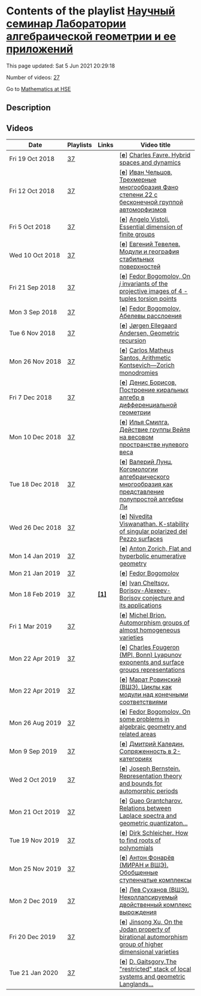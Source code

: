 # Contents of the playlist [Научный cеминар Лаборатории алгебраической геометрии и ее приложений](https://www.youtube.com/playlist?list=PLq3E5oubNNoCHLUPRtfGiWUj4FfMLFWEY)

This page updated: Sat 5 Jun 2021 20:29:18

Number of videos: [27](#videos)

Go to [Mathematics at HSE](../README.md)

## Description



## Videos

|Date|Playlists|Links|Video title|
|---|---|---|---|
| Fri&nbsp;19&nbsp;Oct&nbsp;2018 | [37](../playlists/37 "Научный cеминар Лаборатории алгебраической геометрии и ее приложений") |  | [[**e**](https://studio.youtube.com/video/C_tOS0LmY7o/edit "Edit")] [Charles Favre. Hybrid spaces and dynamics](https://www.youtube.com/watch?v=C_tOS0LmY7o&list=PLq3E5oubNNoCHLUPRtfGiWUj4FfMLFWEY "Научный Семинар Лаборатории алгебраической геометрии и ее приложений 19.10.18&#013;&#013;I shall review how to use the construction of hybrid spaces introduced by V. Berkovich and recently used by Boucksom and Jonsson to analyze degeneration of holomorphic dynamical systems.") |
| Fri&nbsp;12&nbsp;Oct&nbsp;2018 | [37](../playlists/37 "Научный cеминар Лаборатории алгебраической геометрии и ее приложений") |  | [[**e**](https://studio.youtube.com/video/Cc6iYTeTxPQ/edit "Edit")] [Иван Чельцов, Трехмерные многообразия Фано степени 22 с бесконечной группой автоморфизмов](https://www.youtube.com/watch?v=Cc6iYTeTxPQ&list=PLq3E5oubNNoCHLUPRtfGiWUj4FfMLFWEY "Научный Семинар Лаборатории алгебраической геометрии и ее приложений, 12.10.2018&#013;&#013;Трехмерные многообразия Фано степени 22 были ошибочно пропущены Фано, и открыты Исковских в 80-х годах прошлого столетия. Но сам Исковских пропустил одно из них, группа автоморфизмов которого такая же как у проективной прямой. Позже это многообраззие было найдено Мукаем и Умемурой, а Прохоров описал все трехмерные многообразия Фано степени 22 с бесконечной группой автоморфизмов Их немного: многообразие Мукая-Умемуры, одно многообразие с действием аддитивной группы, и однопараметрическое семейство многообразий с действием мультипликативной группы. В первой части доклада мы очень явно опишем конструкцию последних многообразий, которая недавно была найдена Кузнецовым и Прохоровым. А во второй части доклада мы покажем как ее применить чтобы ответить на один старый вопрос Дональдсона.") |
| Fri&nbsp;5&nbsp;Oct&nbsp;2018 | [37](../playlists/37 "Научный cеминар Лаборатории алгебраической геометрии и ее приложений") |  | [[**e**](https://studio.youtube.com/video/nfFUMBedH2A/edit "Edit")] [Angelo Vistoli. Essential dimension of finite groups](https://www.youtube.com/watch?v=nfFUMBedH2A&list=PLq3E5oubNNoCHLUPRtfGiWUj4FfMLFWEY "Научный Семинар Лаборатории алгебраической геометрии и ее приложений, 05.10.2018. Доклад проводится совместно с коллоквиумом Москва-Пиза.&#013;&#013;Essential dimension is a fundamental way of measuring the complexity of a finite group G. It measures how many independent parameters are needed to describe all Galois extensions E/K with group G, where K is an extension of a fixed base field k. For example, if k contains a primitive n-th root of 1 and G is a cyclic group of order n, all Galois extensions E/K with Galois group G is obtained by taking an n-th root of an element of K; this means that the essential dimension of a cyclic group of order n is 1.&#013;&#013;I will review some of what is known about essential dimension of finite groups and the main techniques that are used in the subject, including some very recent applications of birational geometry") |
| Wed&nbsp;10&nbsp;Oct&nbsp;2018 | [37](../playlists/37 "Научный cеминар Лаборатории алгебраической геометрии и ее приложений") |  | [[**e**](https://studio.youtube.com/video/XUjytrWoIzk/edit "Edit")] [Евгений Тевелев. Модули и география стабильных поверхностей](https://www.youtube.com/watch?v=XUjytrWoIzk&list=PLq3E5oubNNoCHLUPRtfGiWUj4FfMLFWEY "Научный Семинар Лаборатории алгебраической геометрии и ее приложений, 10.10.2018&#013;&#013;Ли и Парк построили много примеров односвязных гладких&#013;алгебраических поверхностей общего типа без голоморфных форм&#013;с помощью Q-горенстейновых сглаживаний стабильных поверхностей.&#013;Я расскажу о двух обобщениях этого метода. Одно использует&#013;гипотезу Мори о семистабильных флипах, доказанную совместно&#013;с Полом Хакингом и Джанкарло Урзуа. Другое показывает, как&#013;с помощью редукции по модулю простого числа доказывать&#013;односвязность конкретных комплексных поверхностей,&#013;например поверхности Крайгеро-Гаттаццо (совместная работа&#013;с Джули Рана и Джанкарло Урзуа).") |
| Fri&nbsp;21&nbsp;Sep&nbsp;2018 | [37](../playlists/37 "Научный cеминар Лаборатории алгебраической геометрии и ее приложений") |  | [[**e**](https://studio.youtube.com/video/M9MYCbqibKI/edit "Edit")] [Fedor Bogomolov, On $j$ invariants of the projective images of $4$ - tuples torsion points](https://www.youtube.com/watch?v=M9MYCbqibKI&list=PLq3E5oubNNoCHLUPRtfGiWUj4FfMLFWEY "Научный Семинар Лаборатории алгебраической геометрии и ее приложений. 14.09.2018&#013;&#013;This talk is a continuation of the series of talks I gave last year. In this talk I will discuss the proof of some cases of first of conjecture formulated in our joint article with Hang Fu and Yuri Tschinkel. Namely consider a natural family of elliptic curves $E_t,t\in P^1_t$ (with singular fibers over $0,1,\infty.) having a natural subgroup of $2$-torsion points and an involution $\theta$ which maps them into themselves. The quotient of the family $E_t$ by $\theta$ is a rational family with generic fiber $P^1_z$ over $P^1_t$ We are considering the $4$ tuples of the images of torsion points in $P^1_z$ and $j$-invariant of the $4$-tuples with values in $P^1_j$. Note that the family of all torsion $4$-tuples in all curves $P^1_z$ split into a union of irreducible curves $Y_{\omega}$. Thus we have a map $t,j$ on every $Y_{\omega}$ into $P^1_t\times P^1_j$. Conjecture The map $t,j: Y_{\omega}$ is rational embedding for all but a few natural exceptions. I will discuss in my talk several results obtained jointly with Hang Fu supporting this conjecture based on the study on the behavior of torsion points of elliptic curves under multiplicative degeneration.") |
| Mon&nbsp;3&nbsp;Sep&nbsp;2018 | [37](../playlists/37 "Научный cеминар Лаборатории алгебраической геометрии и ее приложений") |  | [[**e**](https://studio.youtube.com/video/YfRirBLLzrY/edit "Edit")] [Fedor Bogomolov, Абелевы расслоения](https://www.youtube.com/watch?v=YfRirBLLzrY&list=PLq3E5oubNNoCHLUPRtfGiWUj4FfMLFWEY "Научный Семинар Лаборатории алгебраической геометрии и ее приложений. 31.08.2018&#013;&#013;В своем докладе я собираюсь обсудить структуру расслоений общий слой которых является абелевым многообразием. В частности, я рассмотрю критерии существования сечений в таких расслоениях как топологических, так и алгебраических в проективном случае. Я также собираюсь рассказать о приложении этих критериев к описанию структуры лагранжевых расслоений на гиперкэлеровых многообразиях. В частности результаты о структуре базы такого расслоения. Мой доклад основан на совместных результатах с Курносовым, Вербитским и Деевым") |
| Tue&nbsp;6&nbsp;Nov&nbsp;2018 | [37](../playlists/37 "Научный cеминар Лаборатории алгебраической геометрии и ее приложений") |  | [[**e**](https://studio.youtube.com/video/YqjIpyabqpM/edit "Edit")] [Jørgen Ellegaard Andersen, Geometric recursion](https://www.youtube.com/watch?v=YqjIpyabqpM&list=PLq3E5oubNNoCHLUPRtfGiWUj4FfMLFWEY "Научный Семинар Лаборатории алгебраической геометрии и ее приложений. 02.11.2018&#013;&#013;Geometric Recursion is a very general machinery for constructing mapping class group invariants objects associated to two dimensional surfaces. After presenting the general abstract setup&#013;we shall see how a number of constructions in low dimensional geometry and topology fits into this setting. These will include the Mirzakhani-McShane identies and Zeta-functions based on the simpel closed geodesic length spectrum. We shall see how Geometric Recursion provides us with a kind of categorification of Topological Recursion, namely any application of Topological Recursion can be lifted to a Geometric Recursion setting involving continuous functions on Teichmuller space, where the connection back to Topological Recursion is obtained by integration over the moduli space of curve.&#013;We will end the talk by applying the machinery to obtain interesting results on expectation values of various statistics of length of simple closed geodesic over moduli spaces of hyperbolic surfaces.&#013;The work presented is joint with G. Borot and N. Orantin.") |
| Mon&nbsp;26&nbsp;Nov&nbsp;2018 | [37](../playlists/37 "Научный cеминар Лаборатории алгебраической геометрии и ее приложений") |  | [[**e**](https://studio.youtube.com/video/w29sGWt_xHA/edit "Edit")] [Carlos Matheus Santos,   Arithmetic Kontsevich—Zorich monodromies](https://www.youtube.com/watch?v=w29sGWt_xHA&list=PLq3E5oubNNoCHLUPRtfGiWUj4FfMLFWEY "Научный Семинар Лаборатории алгебраической геометрии и ее приложений. 23.11.18&#013;&#013;In this talk, we will discuss a joint work with Pascal Hubert around a question of Sarnak on the presence of thin groups amongst the Kontsevich-Zorich monodromies of SL(2,R)-orbits on moduli spaces of translation surfaces.") |
| Fri&nbsp;7&nbsp;Dec&nbsp;2018 | [37](../playlists/37 "Научный cеминар Лаборатории алгебраической геометрии и ее приложений") |  | [[**e**](https://studio.youtube.com/video/IdEVjf-Rjw4/edit "Edit")] [Денис Борисов, Построение киральных алгебр в  дифференциальной геометрии](https://www.youtube.com/watch?v=IdEVjf-Rjw4&list=PLq3E5oubNNoCHLUPRtfGiWUj4FfMLFWEY "Научный Семинар Лаборатории алгебраической геометрии и ее приложений. 09.11.2018. &#013;&#013;Я   представлю   метод   построения   киральных   алгебр   (в их дифференциально-геометрической  форме)  на  многообразиях произвольной  размерности.  Начальными  данными являются когомологические классы Делиня соответствующей размерности. Я покажу, что такие &#013;классы   определяют линейные   расслоения   на   грассманианах Бейлинсона-Дринфельда. Определив  квази-&#013;когерентные  пучки как  пучки  борнологических  пространств,  мы  можем перенести эти линейные расслоения на пространства Рана, получая  таким образом киральные &#013;алгебры. This is a joint work with Kobi Kremnizer (Oxford)") |
| Mon&nbsp;10&nbsp;Dec&nbsp;2018 | [37](../playlists/37 "Научный cеминар Лаборатории алгебраической геометрии и ее приложений") |  | [[**e**](https://studio.youtube.com/video/9JJvg46TAI0/edit "Edit")] [Илья Смилга. Действие группы Вейля на весовом пространстве нулевого веса](https://www.youtube.com/watch?v=9JJvg46TAI0&list=PLq3E5oubNNoCHLUPRtfGiWUj4FfMLFWEY "Научный Семинар Лаборатории алгебраической геометрии и ее приложений. 07.12.2018&#013;&#013;Пусть G - простая (комплексная, или расщепимая, или компактная) группа Ли, а rho - конечномерное неприводимое представление этой группы (на пространстве V). Тогда можно определить действие группы Вейля W группы G на весовое подпространство V, соответствующее нулевому весу (назовём его V0). Особую роль в группе Вейля играет &#34;самый длинный элемент&#34; w0, который все положительные корни переводит в отрицательные. Мы расскажем о решении следующего вопроса: в каких случаях w0 действует на V0 нетривиально? (Вопрос возник в связи с некоторым вопросом по динамике групп аффинных преобразований). &#013;Разумеется, когда V0 само тривиально (то есть когда старший вес V не лежит в решётке корней), то и действие тоже тривиально. В остальных случаях оказывается, что действие почти всегда нетривиально. Исключение составляют те представления, чей старший вес кратен одному из фундаментальных весов, с коэффициентом, не превышающим некоторое пороговое значение. Эти пороговые значения зависят от группы и от веса, и выстраиваются в очень интригующую таблицу.") |
| Tue&nbsp;18&nbsp;Dec&nbsp;2018 | [37](../playlists/37 "Научный cеминар Лаборатории алгебраической геометрии и ее приложений") |  | [[**e**](https://studio.youtube.com/video/ufPb7YYKvMU/edit "Edit")] [Валерий Лунц, Когомологии алгебраического многообразия как представление полупростой алгебры Ли](https://www.youtube.com/watch?v=ufPb7YYKvMU&list=PLq3E5oubNNoCHLUPRtfGiWUj4FfMLFWEY "Я расскажу свою старую работу с E. Looijenga про то, что в когомологиях гладкого проективного многообразия возникает естественное действие некоторой полупростой алгебры Ли.   Интересны   связи   этой   конструкции   с группой   автоэквивалентностей   производной категории многообразия   и   с   зеркальной   симметрией.   Будут сформулированы   некоторые конкретные гипотезы.&#013;&#013;(joint colloquium of Laboratory of Algebraic Geometry and Laboratory of Mirror Symmetry)") |
| Wed&nbsp;26&nbsp;Dec&nbsp;2018 | [37](../playlists/37 "Научный cеминар Лаборатории алгебраической геометрии и ее приложений") |  | [[**e**](https://studio.youtube.com/video/84KX5i4Y8gA/edit "Edit")] [Nivedita Viswanathan. K-stability of singular polarized del Pezzo surfaces](https://www.youtube.com/watch?v=84KX5i4Y8gA&list=PLq3E5oubNNoCHLUPRtfGiWUj4FfMLFWEY "Научный Семинар Лаборатории алгебраической геометрии и ее приложений, 24.12.18&#013;&#013;We show how to prove K-stability for some polarized mildly singular del Pezzo surfaces of degree 1") |
| Mon&nbsp;14&nbsp;Jan&nbsp;2019 | [37](../playlists/37 "Научный cеминар Лаборатории алгебраической геометрии и ее приложений") |  | [[**e**](https://studio.youtube.com/video/NT777B2iQYk/edit "Edit")] [Anton Zorich, Flat and hyperbolic enumerative geometry](https://www.youtube.com/watch?v=NT777B2iQYk&list=PLq3E5oubNNoCHLUPRtfGiWUj4FfMLFWEY "Научный Семинар Лаборатории алгебраической геометрии и ее приложений, 28.12.2018&#013;&#013;This talk (based on joint work with V.Delecroix, E.Goujard and P.Zograf) bridges certain aspects of flat and hyperbolic enumerative geometry. We derive from the Kontsevich's count of metric ribbon graphs a formula for the Masur--Veech volume of the moduli space of quadratic differentials in terms of intersection numbers of psi-classes. We show that Mirzakhani's frequencies of simple closed hyperbolic   geodesics   of   different   combinatorial   types   coincide   with   the   frequencies   of   the corresponding square-tiled surfaces. Using our recent equidistribution results for square-tiled surfaces of fixed combinatorial type we derive applications for the count of meanders on surfaces of arbitrary &#013;genus. We conclude with several conjectures concerning the shape of a typical multicurve on a surface of large genus and the shape of a typical square-tiled surface of large genus.") |
| Mon&nbsp;21&nbsp;Jan&nbsp;2019 | [37](../playlists/37 "Научный cеминар Лаборатории алгебраической геометрии и ее приложений") |  | [[**e**](https://studio.youtube.com/video/8nWdRLOTUug/edit "Edit")] [Fedor Bogomolov](https://www.youtube.com/watch?v=8nWdRLOTUug&list=PLq3E5oubNNoCHLUPRtfGiWUj4FfMLFWEY "Научный Семинар Лаборатории алгебраической геометрии и ее приложений, 18.01.2019&#013;&#013;Fedor Bogomolov. On base varieties of lagrangian abelian fibrations on projective hyperkahler manifolds&#013;&#013;In my talk I will discuss the results of our recent joint article with N. Kurnosov. In this article we complete the proof that Lagrangian abelian fibrations on compact hyperkhaler fourfolds have projective plane as a base. I will discuss the main result and also possible generalization to the case of higher dimensions.") |
| Mon&nbsp;18&nbsp;Feb&nbsp;2019 | [37](../playlists/37 "Научный cеминар Лаборатории алгебраической геометрии и ее приложений") | [**[1]**](https://arxiv.org/abs/1901.04145) | [[**e**](https://studio.youtube.com/video/UE9pxFGLk8E/edit "Edit")] [Ivan Cheltsov. Borisov-Alexeev-Borisov conjecture and its applications](https://www.youtube.com/watch?v=UE9pxFGLk8E&list=PLq3E5oubNNoCHLUPRtfGiWUj4FfMLFWEY "Семинар Лаборатории алгебраической геометрии, 15.02.2019&#013;&#013;In August 2018, Caucher Birkar got Fields Medal for his proof of the famous Borisov-Alexeev-Borisov conjecture. This result has many applications. One of them is the proof, due toProkhorov and Shramov, of the Jordan property for the Cremona group Cr(n) of birationalautomorphisms of the n-dimensionl projective space. This is a generalization of the classical result ofSerre on the structure of Cr(2), the Cremona group of the plane. Another application is due to Blanc,Lamy and Zimmermann (see https://arxiv.org/abs/1901.04145), who generalized the classical result ofCantat and Lamy to higher dimensions. In my talk I will introduce the classical framework andmotivations in a geometric and accessible way. Then I will explain what the Borisov-Alexeev-Borisovconjecture is and will present its new application, which is a work in progress with Blanc, Duncan andProkhorov") |
| Fri&nbsp;1&nbsp;Mar&nbsp;2019 | [37](../playlists/37 "Научный cеминар Лаборатории алгебраической геометрии и ее приложений") |  | [[**e**](https://studio.youtube.com/video/yIbD6zpc9SM/edit "Edit")] [Michel Brion. Automorphism groups of almost homogeneous varieties](https://www.youtube.com/watch?v=yIbD6zpc9SM&list=PLq3E5oubNNoCHLUPRtfGiWUj4FfMLFWEY "Семинар Лаборатории алгебраической геометрии 28.02.2019&#013;&#013;The automorphism group of a projective algebraic variety X is known to be a &#34;locally algebraic group&#34;, extension of a discrete group (the group of components) by a connected algebraic group. The group of components of Aut(X) is quite mysterious: recently, Lesieutre constructed examples for which this group is not finitely generated. In this talk, we will discuss the structure of Aut(X) when X has an action of an algebraic group with an open dense orbit. In particular, we will see that the group of components is arithmetic (and hence finitely presented) under this assumption.") |
| Mon&nbsp;22&nbsp;Apr&nbsp;2019 | [37](../playlists/37 "Научный cеминар Лаборатории алгебраической геометрии и ее приложений") |  | [[**e**](https://studio.youtube.com/video/-YSKO1Lf3WY/edit "Edit")] [Charles Fougeron (MPI, Bonn) Lyapunov exponents and surface groups representations](https://www.youtube.com/watch?v=-YSKO1Lf3WY&list=PLq3E5oubNNoCHLUPRtfGiWUj4FfMLFWEY "Семинар Лаборатории алгебраической геометрии, 12.04.2019&#013;On a hyperbolic surface, we consider a representation of its fundamental group in a matrix group; in other words, a flat bundle above the surface. Under some integrability hypothesis we can associate to theses objects a set of Lyapunov exponents and a flag decomposition of the bundle that will characterize the dynamics of the vectors in the bundle transported along hyperbolic geodesics on the surface. This decomposition is sometimes called dynamical variation of Hodge structure. In fact, some recent results relate this dynamical decomposition with the holomorphic subbundles of the flat bundle.&#013;&#013;During the seminar, I will explain this link, and will consider a specific case induced by hypergeometric differential equations. Finally, I will present some advances in a work in progress with S. Filip on a family of examples that was remarked to be special through the computation of their Lyapunov exponents, and whose monodromy groups give new conjectural examples of discrete or thin subgroups of matrix groups.") |
| Mon&nbsp;22&nbsp;Apr&nbsp;2019 | [37](../playlists/37 "Научный cеминар Лаборатории алгебраической геометрии и ее приложений") |  | [[**e**](https://studio.youtube.com/video/x0HLvecwFAc/edit "Edit")] [Марат Ровинский (ВШЭ). Циклы как модули над конечными соответствиями](https://www.youtube.com/watch?v=x0HLvecwFAc&list=PLq3E5oubNNoCHLUPRtfGiWUj4FfMLFWEY "Для произвольного набора гладких проективных многообразий и неотрицательного целого q прямую сумму пространств q-циклов этих многообразий можно рассматривать как модуль над алгеброй конечных соответствий данного набора. Я расскажу то немногое, что известно об этих модулях, а также, чего от них естественно ожидать.") |
| Mon&nbsp;26&nbsp;Aug&nbsp;2019 | [37](../playlists/37 "Научный cеминар Лаборатории алгебраической геометрии и ее приложений") |  | [[**e**](https://studio.youtube.com/video/i_nXSRGzY3s/edit "Edit")] [Fedor Bogomolov. On some problems in algebraic geometry and related areas](https://www.youtube.com/watch?v=i_nXSRGzY3s&list=PLq3E5oubNNoCHLUPRtfGiWUj4FfMLFWEY "Научный Семинар Лаборатории алгебраической геометрии и ее приложений 23.08.2019&#013;&#013;I would like to discuss some open problems in complex geometry, algberaic geometry and number theory which I encounted in my research") |
| Mon&nbsp;9&nbsp;Sep&nbsp;2019 | [37](../playlists/37 "Научный cеминар Лаборатории алгебраической геометрии и ее приложений") |  | [[**e**](https://studio.youtube.com/video/Wy5qhXGd8Pc/edit "Edit")] [Дмитрий Каледин, Сопряженность в 2-категориях](https://www.youtube.com/watch?v=Wy5qhXGd8Pc&list=PLq3E5oubNNoCHLUPRtfGiWUj4FfMLFWEY "Научный Семинар Лаборатории алгебраической геометрии и ее приложений, 06.09.2019") |
| Wed&nbsp;2&nbsp;Oct&nbsp;2019 | [37](../playlists/37 "Научный cеминар Лаборатории алгебраической геометрии и ее приложений") |  | [[**e**](https://studio.youtube.com/video/qstJXYo2o7k/edit "Edit")] [Joseph Bernstein. Representation theory and bounds for  automorphic periods](https://www.youtube.com/watch?v=qstJXYo2o7k&list=PLq3E5oubNNoCHLUPRtfGiWUj4FfMLFWEY "Научный Семинар Лаборатории алгебраической геометрии и ее приложений, 07.06.2012") |
| Mon&nbsp;21&nbsp;Oct&nbsp;2019 | [37](../playlists/37 "Научный cеминар Лаборатории алгебраической геометрии и ее приложений") |  | [[**e**](https://studio.youtube.com/video/_RXs7c2EWGI/edit "Edit")] [Gueo Grantcharov. Relations between Laplace spectra and geometric quantizaton...](https://www.youtube.com/watch?v=_RXs7c2EWGI&list=PLq3E5oubNNoCHLUPRtfGiWUj4FfMLFWEY "Научный Семинар Лаборатории алгебраической геометрии и ее приложений 18.10.19&#013;Gueo Grantcharov (FIU). Relations between Laplace spectra and geometric quantizaton of Riemannian symmetric spaces&#013;&#013;In a joint work with Dimitar Grantcharov we applied a modified Kostant-Souriau geometric quantization scheme due to and Czyz-Hess to the cotangent bundles of compact rank-one Riemannian&#013;symmetric spaces (CROSS). It turns out that the energy spectrum obtained from the quantization is related to the spectrum of the Laplace-Beltrami operator of the CROSS. Moreover, the real dimensions of the corresponding eigenspaces coincide with the complex dimensions of the spaces of holomorphic sections of the quantum bundles. In the talk I'll explain the construction, as well as its extension to the Riemannian symmetric spaces of arbitrary rank.") |
| Tue&nbsp;19&nbsp;Nov&nbsp;2019 | [37](../playlists/37 "Научный cеминар Лаборатории алгебраической геометрии и ее приложений") |  | [[**e**](https://studio.youtube.com/video/S8B1qiqY0tU/edit "Edit")] [Dirk Schleicher. How to find roots of polynomials](https://www.youtube.com/watch?v=S8B1qiqY0tU&list=PLq3E5oubNNoCHLUPRtfGiWUj4FfMLFWEY "15.11.2019. Laboratory of algebraic geometry. Joint seminar with &#34;Geometry and Dynamics&#34;&#013;Dirk Schleicher. How to find roots of polynomials —  and how university students can do successful research on a century-old problem&#013;&#013;Every polynomial of degree d has d roots over the complex numbers — this result has been known for centuries, and there are very old algorithms to find these roots. Especially since this is a problem that has substantial importance in many areas of science and engineering, it may come as a surprise that it is not so clear how to actually find all the roots of a given polynomial. We try to explain some of the difficulties, and how surprising progress has been made by a few young students. The moral of the story will be that mathematics is not finished, but provides challenges and opportunity for the next generation as well.") |
| Mon&nbsp;25&nbsp;Nov&nbsp;2019 | [37](../playlists/37 "Научный cеминар Лаборатории алгебраической геометрии и ее приложений") |  | [[**e**](https://studio.youtube.com/video/tPXS7-0VV9I/edit "Edit")] [Антон Фонарёв (МИРАН и ВШЭ). Обобщенные ступенчатые комплексы](https://www.youtube.com/watch?v=tPXS7-0VV9I&list=PLq3E5oubNNoCHLUPRtfGiWUj4FfMLFWEY "Научный Семинар Лаборатории алгебраической геометрии и ее приложений 22.11.19&#013;Будет рассказано о двух результатах, полученных за последний год: доказательство обобщенной гипотезы Дубровина (в смысле Кузнецова–Смирнова) для классических грассманианов и доказательство полноты исключительных наборов Кузнецова–Полищука на лагранжевых грассманианах. Обе задачи удается решить, построив некоторые интересные точные комплексы векторных расслоений, которые в каком-то смысле обобщают комплекс Кошуля") |
| Mon&nbsp;2&nbsp;Dec&nbsp;2019 | [37](../playlists/37 "Научный cеминар Лаборатории алгебраической геометрии и ее приложений") |  | [[**e**](https://studio.youtube.com/video/geHSXiFW-18/edit "Edit")] [Лев Суханов (ВШЭ). Неколлапсируемый двойственный комплекс вырождения](https://www.youtube.com/watch?v=geHSXiFW-18&list=PLq3E5oubNNoCHLUPRtfGiWUj4FfMLFWEY "Научный Семинар Лаборатории алгебраической геометрии и ее приложений, 29.11.2019&#013;&#013;Пусть $X_t$ - семейство поверхностей с гладким тотальным пространством и normal crossing особым слоем. Двойственным комплексом называется триангулированное пространство, комбинаторика которого двойственна комбинаторике компонент особого слоя - вершины соответствуют компонентам, рёбра - кривым пересечения, а треугольники - тройным точкам.&#013;&#013;Из результатов Коллара, Ксу и де Ферне следует, что в случае, если компоненты особого слоя и кривые пересечения рациональны, рациональность общего слоя влечёт что двойственный комплекс коллапсируем (т.е. может быть стянут в точку операциями элементарного коллапса).&#013;&#013;Мы приведем пример ситуации, когда двойственный комплекс оказывается неколлапсируемым, однако стягиваемым - в такой ситуации общий слой обладает $h^{1,0} = h^{2,0} = 0$, однако не рационален") |
| Fri&nbsp;20&nbsp;Dec&nbsp;2019 | [37](../playlists/37 "Научный cеминар Лаборатории алгебраической геометрии и ее приложений") |  | [[**e**](https://studio.youtube.com/video/MW-fio7JAWQ/edit "Edit")] [Jinsong Xu, On the Jodan property of birational automorphism group of higher dimensional varieties](https://www.youtube.com/watch?v=MW-fio7JAWQ&list=PLq3E5oubNNoCHLUPRtfGiWUj4FfMLFWEY "Научный Семинар Лаборатории алгебраической геометрии и ее приложений 18.12.2019&#013;A classical theorem of Jordan states that there exists a constant J(n) such for any finite subgroup G of GL(n), one may find an abelian subgroup G_0 of G with index at most J(n). For the last decade, this property has been studied for many other groups by Serre, Prokhorov, Shramov, Popov, Zarhin etc. In this talk we survey the current state of art, and present a conjectural characterization of those varieties whose birational automorphism groups are not Jordan.") |
| Tue&nbsp;21&nbsp;Jan&nbsp;2020 | [37](../playlists/37 "Научный cеминар Лаборатории алгебраической геометрии и ее приложений") |  | [[**e**](https://studio.youtube.com/video/1goysaIH4vI/edit "Edit")] [D. Gaitsgory.The "restricted" stack of local systems and geometric Langlands...](https://www.youtube.com/watch?v=1goysaIH4vI&list=PLq3E5oubNNoCHLUPRtfGiWUj4FfMLFWEY "Научный Семинар Лаборатории алгебраической геометрии и ее приложений 17.01.2020&#013;Dennis Gaitsgory (Harvard). The &#34;restricted&#34; stack of local systems and geometric Langlands with nilpotent singular support&#013;&#013;Abstract: We define a new geometric object, called the &#34;restricted&#34; stack of local systems, which exists in the context of any sheaf theory. We show that the category of sheaves (constructible, D-modules or l-adic) on Bun(G) with nilpotent singular support admits a spectral decomposition along this stack, and we'll formulate a version of the geometric Langlands conjecture in this context. In the case of l-adic sheaves when the ground field is finite field, we'll formulate a conjecture that relates the geometric and function-theoretic situations.") |
